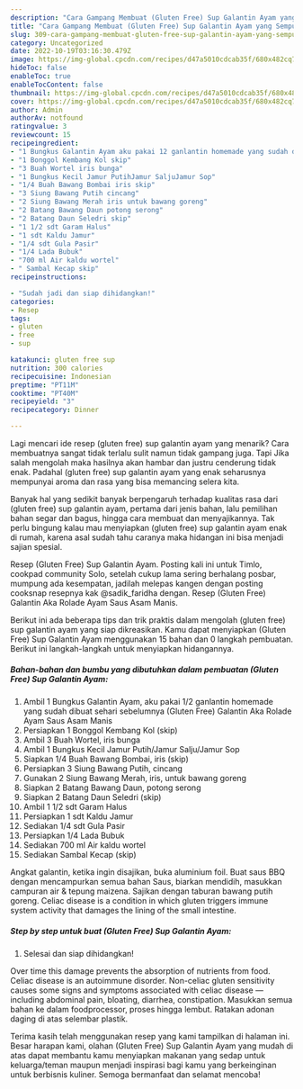 ```yaml
---
description: "Cara Gampang Membuat (Gluten Free) Sup Galantin Ayam yang Sempurna, Buat Buka Puasa}"
title: "Cara Gampang Membuat (Gluten Free) Sup Galantin Ayam yang Sempurna, Buat Buka Puasa}"
slug: 309-cara-gampang-membuat-gluten-free-sup-galantin-ayam-yang-sempurna-buat-buka-puasa
category: Uncategorized
date: 2022-10-19T03:16:30.479Z
image: https://img-global.cpcdn.com/recipes/d47a5010cdcab35f/680x482cq70/gluten-free-sup-galantin-ayam-foto-resep-utama.jpg
hideToc: false
enableToc: true
enableTocContent: false
thumbnail: https://img-global.cpcdn.com/recipes/d47a5010cdcab35f/680x482cq70/gluten-free-sup-galantin-ayam-foto-resep-utama.jpg
cover: https://img-global.cpcdn.com/recipes/d47a5010cdcab35f/680x482cq70/gluten-free-sup-galantin-ayam-foto-resep-utama.jpg
author: Admin
authorAv: notfound
ratingvalue: 3
reviewcount: 15
recipeingredient:
- "1 Bungkus Galantin Ayam aku pakai 12 ganlantin homemade yang sudah dibuat sehari sebelumnya                      Gluten Free Galantin Aka Rolade Ayam Saus Asam Manis"
- "1 Bonggol Kembang Kol skip"
- "3 Buah Wortel iris bunga"
- "1 Bungkus Kecil Jamur PutihJamur SaljuJamur Sop"
- "1/4 Buah Bawang Bombai iris skip"
- "3 Siung Bawang Putih cincang"
- "2 Siung Bawang Merah iris untuk bawang goreng"
- "2 Batang Bawang Daun potong serong"
- "2 Batang Daun Seledri skip"
- "1 1/2 sdt Garam Halus"
- "1 sdt Kaldu Jamur"
- "1/4 sdt Gula Pasir"
- "1/4 Lada Bubuk"
- "700 ml Air kaldu wortel"
- " Sambal Kecap skip"
recipeinstructions:

- "Sudah jadi dan siap dihidangkan!"
categories:
- Resep
tags:
- gluten
- free
- sup

katakunci: gluten free sup 
nutrition: 300 calories
recipecuisine: Indonesian
preptime: "PT11M"
cooktime: "PT40M"
recipeyield: "3"
recipecategory: Dinner

---
```



Lagi mencari ide resep (gluten free) sup galantin ayam yang menarik? Cara membuatnya sangat tidak terlalu sulit namun tidak gampang juga. Tapi Jika salah mengolah maka hasilnya akan hambar dan justru cenderung tidak enak. Padahal (gluten free) sup galantin ayam yang enak seharusnya mempunyai aroma dan rasa yang bisa memancing selera kita.


Banyak hal yang sedikit banyak berpengaruh terhadap kualitas rasa dari (gluten free) sup galantin ayam, pertama dari jenis bahan, lalu pemilihan bahan segar dan bagus, hingga cara membuat dan menyajikannya. Tak perlu bingung kalau mau menyiapkan (gluten free) sup galantin ayam enak di rumah, karena asal sudah tahu caranya maka hidangan ini bisa menjadi sajian spesial.

Resep (Gluten Free) Sup Galantin Ayam. Posting kali ini untuk Timlo, cookpad community Solo, setelah cukup lama sering berhalang posbar, mumpung ada kesempatan, jadilah melepas kangen dengan posting cooksnap resepnya kak @sadik_faridha dengan. Resep (Gluten Free) Galantin Aka Rolade Ayam Saus Asam Manis.


Berikut ini ada beberapa tips dan trik praktis dalam mengolah (gluten free) sup galantin ayam yang siap dikreasikan. Kamu dapat menyiapkan (Gluten Free) Sup Galantin Ayam menggunakan 15 bahan dan 0 langkah pembuatan. Berikut ini langkah-langkah untuk menyiapkan hidangannya.

<!--inarticleads1-->

##### Bahan-bahan dan bumbu yang dibutuhkan dalam pembuatan (Gluten Free) Sup Galantin Ayam:

1. Ambil 1 Bungkus Galantin Ayam, aku pakai 1/2 ganlantin homemade yang sudah dibuat sehari sebelumnya                      (Gluten Free) Galantin Aka Rolade Ayam Saus Asam Manis
1. Persiapkan 1 Bonggol Kembang Kol (skip)
1. Ambil 3 Buah Wortel, iris bunga
1. Ambil 1 Bungkus Kecil Jamur Putih/Jamur Salju/Jamur Sop
1. Siapkan 1/4 Buah Bawang Bombai, iris (skip)
1. Persiapkan 3 Siung Bawang Putih, cincang
1. Gunakan 2 Siung Bawang Merah, iris, untuk bawang goreng
1. Siapkan 2 Batang Bawang Daun, potong serong
1. Siapkan 2 Batang Daun Seledri (skip)
1. Ambil 1 1/2 sdt Garam Halus
1. Persiapkan 1 sdt Kaldu Jamur
1. Sediakan 1/4 sdt Gula Pasir
1. Persiapkan 1/4 Lada Bubuk
1. Sediakan 700 ml Air kaldu wortel
1. Sediakan  Sambal Kecap (skip)


Angkat galantin, ketika ingin disajikan, buka aluminium foil. Buat saus BBQ dengan mencampurkan semua bahan Saus, biarkan mendidih, masukkan campuran air &amp; tepung maizena. Sajikan dengan taburan bawang putih goreng. Celiac disease is a condition in which gluten triggers immune system activity that damages the lining of the small intestine. 

<!--inarticleads2-->

##### Step by step untuk buat (Gluten Free) Sup Galantin Ayam:


1. Selesai dan siap dihidangkan!

Over time this damage prevents the absorption of nutrients from food. Celiac disease is an autoimmune disorder. Non-celiac gluten sensitivity causes some signs and symptoms associated with celiac disease — including abdominal pain, bloating, diarrhea, constipation. Masukkan semua bahan ke dalam foodprocessor, proses hingga lembut. Ratakan adonan daging di atas selembar plastik. 

Terima kasih telah menggunakan resep yang kami tampilkan di halaman ini. Besar harapan kami, olahan (Gluten Free) Sup Galantin Ayam yang mudah di atas dapat membantu kamu menyiapkan makanan yang sedap untuk keluarga/teman maupun menjadi inspirasi bagi kamu yang berkeinginan untuk berbisnis kuliner. Semoga bermanfaat dan selamat mencoba!
